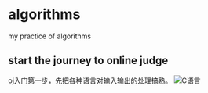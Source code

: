 # algorithms
my practice of algorithms

## start the journey to online judge
oj入门第一步，先把各种语言对输入输出的处理搞熟。
![C语言]()

